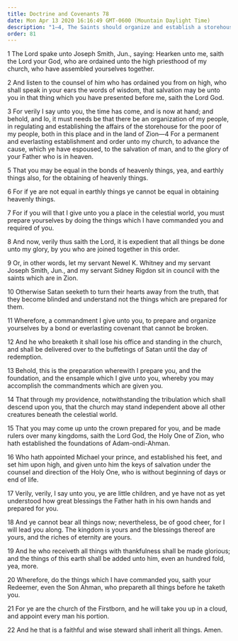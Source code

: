 ```yaml
---
title: Doctrine and Covenants 78
date: Mon Apr 13 2020 16:16:49 GMT-0600 (Mountain Daylight Time)
description: "1–4, The Saints should organize and establish a storehouse; 5–12, Wise use of their properties will lead to salvation; 13–14, The Church should be independent of earthly powers; 15–16, Michael (Adam) serves under the direction of the Holy One (Christ); 17–22, Blessed are the faithful, for they will inherit all things."
order: 81
---
```


1 The Lord spake unto Joseph Smith, Jun., saying: Hearken unto me, saith the Lord your God, who are ordained unto the high priesthood of my church, who have assembled yourselves together.

2 And listen to the counsel of him who has ordained you from on high, who shall speak in your ears the words of wisdom, that salvation may be unto you in that thing which you have presented before me, saith the Lord God.

3 For verily I say unto you, the time has come, and is now at hand; and behold, and lo, it must needs be that there be an organization of my people, in regulating and establishing the affairs of the storehouse for the poor of my people, both in this place and in the land of Zion—4 For a permanent and everlasting establishment and order unto my church, to advance the cause, which ye have espoused, to the salvation of man, and to the glory of your Father who is in heaven.

5 That you may be equal in the bonds of heavenly things, yea, and earthly things also, for the obtaining of heavenly things.

6 For if ye are not equal in earthly things ye cannot be equal in obtaining heavenly things.

7 For if you will that I give unto you a place in the celestial world, you must prepare yourselves by doing the things which I have commanded you and required of you.

8 And now, verily thus saith the Lord, it is expedient that all things be done unto my glory, by you who are joined together in this order.

9 Or, in other words, let my servant Newel K. Whitney and my servant Joseph Smith, Jun., and my servant Sidney Rigdon sit in council with the saints which are in Zion.

10 Otherwise Satan seeketh to turn their hearts away from the truth, that they become blinded and understand not the things which are prepared for them.

11 Wherefore, a commandment I give unto you, to prepare and organize yourselves by a bond or everlasting covenant that cannot be broken.

12 And he who breaketh it shall lose his office and standing in the church, and shall be delivered over to the buffetings of Satan until the day of redemption.

13 Behold, this is the preparation wherewith I prepare you, and the foundation, and the ensample which I give unto you, whereby you may accomplish the commandments which are given you.

14 That through my providence, notwithstanding the tribulation which shall descend upon you, that the church may stand independent above all other creatures beneath the celestial world.

15 That you may come up unto the crown prepared for you, and be made rulers over many kingdoms, saith the Lord God, the Holy One of Zion, who hath established the foundations of Adam-ondi-Ahman.

16 Who hath appointed Michael your prince, and established his feet, and set him upon high, and given unto him the keys of salvation under the counsel and direction of the Holy One, who is without beginning of days or end of life.

17 Verily, verily, I say unto you, ye are little children, and ye have not as yet understood how great blessings the Father hath in his own hands and prepared for you.

18 And ye cannot bear all things now; nevertheless, be of good cheer, for I will lead you along. The kingdom is yours and the blessings thereof are yours, and the riches of eternity are yours.

19 And he who receiveth all things with thankfulness shall be made glorious; and the things of this earth shall be added unto him, even an hundred fold, yea, more.

20 Wherefore, do the things which I have commanded you, saith your Redeemer, even the Son Ahman, who prepareth all things before he taketh you.

21 For ye are the church of the Firstborn, and he will take you up in a cloud, and appoint every man his portion.

22 And he that is a faithful and wise steward shall inherit all things. Amen.
